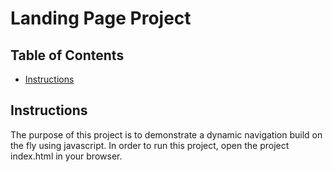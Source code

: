 # Landing Page Project

## Table of Contents

* [Instructions](#instructions)

## Instructions

The purpose of this project is to demonstrate a dynamic navigation build on the fly using javascript.
In order to run this project, open the project index.html in your browser.

